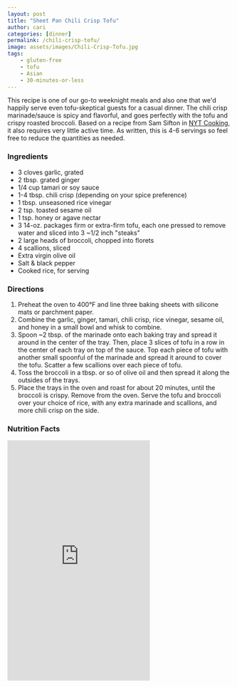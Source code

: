 ```yaml
---
layout: post
title: "Sheet Pan Chili Crisp Tofu"
author: cari
categories: [dinner]
permalink: /chili-crisp-tofu/
image: assets/images/Chili-Crisp-Tofu.jpg
tags:
    - gluten-free
    - tofu
    - Asian
    - 30-minutes-or-less
---
```


This recipe is one of our go-to weeknight meals and also one that we'd happily serve even tofu-skeptical guests for a casual dinner. The chili crisp marinade/sauce is spicy and flavorful, and goes perfectly with the tofu and crispy roasted broccoli. Based on a recipe from Sam Sifton in [NYT Cooking](https://cooking.nytimes.com/recipes/1020993-tofu-and-green-beans-with-chile-crisp), it also requires very little active time. As written, this is 4-6 servings so feel free to reduce the quantities as needed.

<h3> Ingredients </h3>

- 3 cloves garlic, grated
- 2 tbsp. grated ginger
- 1/4 cup tamari or soy sauce
- 1-4 tbsp. chili crisp (depending on your spice preference)
- 1 tbsp. unseasoned rice vinegar
- 2 tsp. toasted sesame oil
- 1 tsp. honey or agave nectar
- 3 14-oz. packages firm or extra-firm tofu, each one pressed to remove water and sliced into 3 ~1/2 inch "steaks"
- 2 large heads of broccoli, chopped into florets
- 4 scallions, sliced
- Extra virgin olive oil
- Salt & black pepper
- Cooked rice, for serving

<h3> Directions </h3>

1. Preheat the oven to 400&deg;F and line three baking sheets with silicone mats or parchment paper.
2. Combine the garlic, ginger, tamari, chili crisp, rice vinegar, sesame oil, and honey in a small bowl and whisk to combine.
3. Spoon ~2 tbsp. of the marinade onto each baking tray and spread it around in the center of the tray. Then, place 3 slices of tofu in a row in the center of each tray on top of the sauce. Top each piece of tofu with another small spoonful of the marinade and spread it around to cover the tofu. Scatter a few scallions over each piece of tofu.
4. Toss the broccoli in a tbsp. or so of olive oil and then spread it along the outsides of the trays.
5. Place the trays in the oven and roast for about 20 minutes, until the broccoli is crispy. Remove from the oven. Serve the tofu and broccoli over your choice of rice, with any extra marinade and scallions, and more chili crisp on the side.
 
<h3> Nutrition Facts </h3>

<iframe title="CRONOMETER.com" width="320" height="540" src="https://cronometer.com/facts.html?food=31143718&measure=86000231&labelType=AMERICAN_2016" frameborder="0"></iframe>

